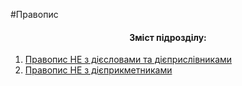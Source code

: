 #Правопис


<center><h4>Зміст підрозділу:</h4></center>

1. [Правопис НЕ з дiєcловами та дiєприслiвниками](pravopis_NE_z_diyeslovami.md)
2. [Правопис НЕ з дiєприкметниками](pravopis_NE_z_diyeprikmetnikami.md)